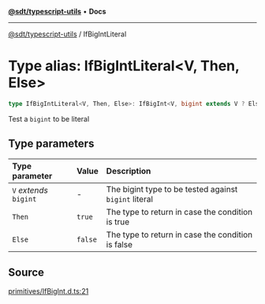 [**@sdt/typescript-utils**](../README.md) • **Docs**

***

[@sdt/typescript-utils](../globals.md) / IfBigIntLiteral

# Type alias: IfBigIntLiteral\<V, Then, Else\>

```ts
type IfBigIntLiteral<V, Then, Else>: IfBigInt<V, bigint extends V ? Else : Then, Else>;
```

Test a `bigint` to be literal

## Type parameters

| Type parameter | Value | Description |
| :------ | :------ | :------ |
| `V` *extends* `bigint` | - | The bigint type to be tested against `bigint` literal |
| `Then` | `true` | The type to return in case the condition is true |
| `Else` | `false` | The type to return in case the condition is false |

## Source

[primitives/IfBigInt.d.ts:21](https://github.com/sylvaindethier/typescript-utils/blob/8e5403ef6aee7077fe4c3a20af320ab84f9dedde/types/primitives/IfBigInt.d.ts#L21)
